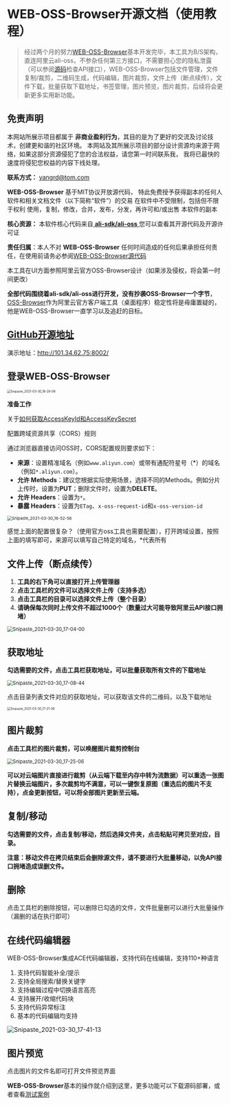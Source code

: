 # WEB-OSS-Browser开源文档（使用教程）

> 经过两个月的努力[WEB-OSS-Browser](https://github.com/yangrds/WEB-OSS-Browser)基本开发完毕，本工具为B/S架构，直连阿里云ali-oss，不参杂任何第三方接口，不需要担心您的隐私泄露（可以参阅[源码](https://github.com/yangrds/WEB-OSS-Browser)检查API接口），WEB-OSS-Browser包括文件管理，文件复制/裁剪，二维码生成，代码编辑，图片裁剪，文件上传（断点续传），文件下载，批量获取下载地址，书签管理，图片预览，图片裁剪，后续将会更新更多实用新功能。

## 免责声明

本网站所展示项目都属于 **非商业盈利行为**，其目的是为了更好的交流及讨论技术，创建更和谐的社区环境。 本网站及其所展示项目的部分设计资源均来源于网络，如果这部分资源侵犯了您的合法权益，请您第一时间联系我， 我将已最快的速度将侵犯您权益的内容下线处理。

**联系方式：** yangrd@tom.com

**WEB-OSS-Browser** 基于MIT协议开放源代码， 特此免费授予获得副本的任何人 软件和相关文档文件（以下简称“软件”）的交易 在软件中不受限制，包括但不限于权利 使用，复制，修改，合并，发布，分发，再许可和/或出售 本软件的副本

**核心资源：** 本软件核心代码来自[ **ali-sdk/ali-oss** ](https://github.com/ali-sdk/ali-oss)您可以查看其开源代码及开源许可证

**责任归属**：本人不对 **WEB-OSS-Browser** 任何时间造成的任何后果承担任何责任，在使用前请务必参阅[WEB-OSS-Browser源代码](https://github.com/yangrds/WEB-OSS-Browser)

本工具在UI方面参照阿里云官方OSS-Browser设计（如果涉及侵权，将会第一时间更改）

**全部代码围绕着ali-sdk/ali-oss进行开发，没有抄袭OSS-Browser一个字节**，[OSS-Browser](https://github.com/aliyun/oss-browser)作为阿里云官方客户端工具（桌面程序）稳定性将是毋庸置疑的，他是WEB-OSS-Browser一直学习以及追赶的目标。

## [GitHub开源地址](https://github.com/yangrds/WEB-OSS-Browser)

演示地址：http://101.34.62.75:8002/

## 登录WEB-OSS-Browser

<img src="https://yangrdbok.oss-cn-beijing.aliyuncs.com/BLOG/Images/Snipaste_2021-03-30_16-28-06.jpg" alt="Snipaste_2021-03-30_16-28-06" style="zoom:50%;" />

**准备工作**

关于[如何获取AccessKeyId和AccessKeySecret](https://help.aliyun.com/document_detail/63482.html?spm=5176.12818093.0.dexternal.40dd16d0pYP1Vn)

配置跨域资源共享（CORS）规则

通过浏览器直接访问OSS时，CORS配置规则要求如下：

- **来源**：设置精准域名（例如`www.aliyun.com`）或带有通配符星号（*）的域名（例如`*.aliyun.com`）。
- **允许 Methods**：建议您根据实际使用场景，选择不同的Methods。例如分片上传时，设置为**PUT**；删除文件时，设置为**DELETE**。
- **允许 Headers**：设置为`*`。
- **暴露 Headers**：设置为`ETag`、`x-oss-request-id`和`x-oss-version-id`

<img src="https://yangrdbok.oss-cn-beijing.aliyuncs.com/BLOG/Images/Snipaste_2021-03-30_16-52-56.jpg" alt="Snipaste_2021-03-30_16-52-56" style="zoom:67%;" />

感觉上面的配置很复杂？（使用官方oss工具也需要配置），打开跨域设置，按照上面的填写即可，来源可以填写自己特定的域名，*代表所有

## 文件上传（断点续传）

1. **工具的右下角可以直接打开上传管理器**
2. **点击工具栏的文件可以选择文件上传（支持多选）**
3. **点击工具栏的目录可以选择文件上传（整个目录）**
4. **请确保每次同时上传文件不超过1000个（数量过大可能导致阿里云API接口拥堵）**

<img src="https://yangrdbok.oss-cn-beijing.aliyuncs.com/BLOG/Images/Snipaste_2021-03-30_17-04-00.jpg" alt="Snipaste_2021-03-30_17-04-00" style="zoom:80%;" />

## 获取地址

**勾选需要的文件，点击工具栏获取地址，可以批量获取所有文件的下载地址**

<img src="https://yangrdbok.oss-cn-beijing.aliyuncs.com/BLOG/Images/Snipaste_2021-03-30_17-08-44.jpg" alt="Snipaste_2021-03-30_17-08-44" style="zoom:80%;" />

点击目录列表文件对应的获取地址，可以获取该文件的二维码，以及下载地址

<img src="https://yangrdbok.oss-cn-beijing.aliyuncs.com/BLOG/Images/Snipaste_2021-03-30_17-21-36.jpg" alt="Snipaste_2021-03-30_17-21-36" style="zoom:50%;" />

## 图片裁剪

**点击工具栏的图片裁剪，可以唤醒图片裁剪控制台**

<img src="https://yangrdbok.oss-cn-beijing.aliyuncs.com/BLOG/Images/Snipaste_2021-03-30_17-25-06.jpg" alt="Snipaste_2021-03-30_17-25-06" style="zoom:80%;" />

**可以对云端图片直接进行裁剪（从云端下载至内存中转为流数据）可以重选一张图片替换云端图片，多次裁剪均不满意，可以一键恢复原图（重选后的图片不支持），点金更新按钮，可以将全部图片更新至云端。**

## 复制/移动

**勾选需要的文件，点击复制/移动，然后选择文件夹，点击粘贴可拷贝至对应，目录。**

**注意：移动文件在拷贝结束后会删除源文件，请不要进行大批量移动，以免API接口拥堵造成误删文件。**

## 删除

点击工具栏的删除按钮，可以删除已勾选的文件，文件批量删可以进行大批量操作（漏删的话在执行即可）

## 在线代码编辑器

WEB-OSS-Browser集成ACE代码编辑器，支持代码在线编辑，支持110+种语言

1. 支持代码智能补全/提示
2. 支持全局搜索/替换关键字
3. 支持编辑过程中切换语言高亮
4. 支持展开/收缩代码块
5. 支持代码异常标注
6. 基本的代码编辑均支持

![Snipaste_2021-03-30_17-41-13](https://yangrdbok.oss-cn-beijing.aliyuncs.com/BLOG/Images/Snipaste_2021-03-30_17-41-13.jpg)

## 图片预览

点击图片的文件名即可打开文件预览界面

**WEB-OSS-Browser**基本的操作就介绍到这里，更多功能可以下载源码部署，或者查看[测试案例](http://101.34.62.75:8002/)